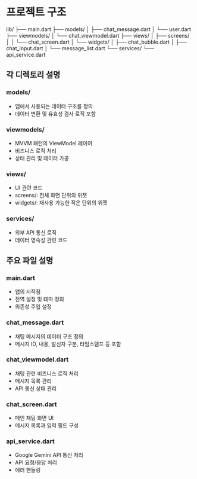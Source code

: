 # 프로젝트 구조 

lib/
├── main.dart
├── models/
│   ├── chat_message.dart
│   └── user.dart
├── viewmodels/
│   └── chat_viewmodel.dart
├── views/
│   ├── screens/
│   │   └── chat_screen.dart
│   └── widgets/
│       ├── chat_bubble.dart
│       ├── chat_input.dart
│       └── message_list.dart
└── services/
    └── api_service.dart


## 각 디렉토리 설명

### models/
- 앱에서 사용되는 데이터 구조를 정의
- 데이터 변환 및 유효성 검사 로직 포함

### viewmodels/
- MVVM 패턴의 ViewModel 레이어
- 비즈니스 로직 처리
- 상태 관리 및 데이터 가공

### views/
- UI 관련 코드
- screens/: 전체 화면 단위의 위젯
- widgets/: 재사용 가능한 작은 단위의 위젯

### services/
- 외부 API 통신 로직
- 데이터 영속성 관련 코드

## 주요 파일 설명

### main.dart
- 앱의 시작점
- 전역 설정 및 테마 정의
- 의존성 주입 설정

### chat_message.dart
- 채팅 메시지의 데이터 구조 정의
- 메시지 ID, 내용, 발신자 구분, 타임스탬프 등 포함

### chat_viewmodel.dart
- 채팅 관련 비즈니스 로직 처리
- 메시지 목록 관리
- API 통신 상태 관리

### chat_screen.dart
- 메인 채팅 화면 UI
- 메시지 목록과 입력 필드 구성

### api_service.dart
- Google Gemini API 통신 처리
- API 요청/응답 처리
- 에러 핸들링